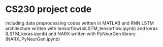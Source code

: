 # CS230 project code
including data preprocessing codes written in MATLAB
and RNN LSTM architecture written with tensorflow(biLSTM_tensorflow.ipynb) and keras (LSTM_keras.ipynb)
and NARX written with PyNeurGen library (NARX_PyNeurGen.ipynb)
